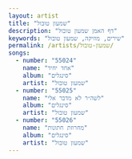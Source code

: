 ```yaml
---
layout: artist
title: "שמעון טובול"
description: "דף האמן שמעון טובול"
keywords: "שירים, מוזיקה, שמעון טובול"
permalink: /artists/שמעון-טובול/
songs:
  - number: "55024"
    name: "אחד יחיד"
    album: "סינגלים"
    artist: "שמעון טובול"
  - number: "55025"
    name: "לשה״ר לא מדבר אלי"
    album: "סינגלים"
    artist: "שמעון טובול"
  - number: "55026"
    name: "מחרוזת חתונות"
    album: "סינגלים"
    artist: "שמעון טובול"
---
```

